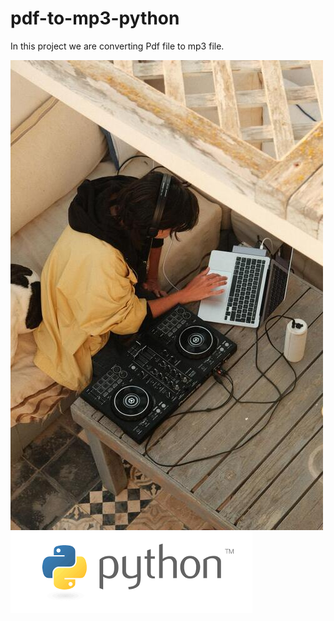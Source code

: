 # pdf-to-mp3-python

In this project we are converting Pdf file to mp3 file.


![alt text](https://github.com/dhruv1345/pdf-to-mp3-python/blob/main/image%20(1)%20(2).jpg?raw=true)   ![alt text](https://github.com/dhruv1345/pdf-to-mp3-python/blob/main/pythonpng.png?raw=true)   


 
 
 
